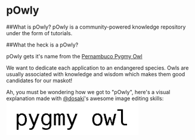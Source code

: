 pOwly
=====

##What is pOwly?
pOwly is a community-powered knowledge repository under the form of tutorials.

##What the heck is a pOwly?

pOwly gets it's name from the [Pernambuco Pygmy Owl](http://en.wikipedia.org/wiki/Pernambuco_pygmy_owl)

We want to dedicate each application to an endangered species. Owls are usually associated with knowledge and wisdom which makes them good candidates for our maskot!

Ah, you must be wondering how we got to "pOwly", here's a visual explanation made with [@dosaki](https://github.com/dosaki)'s awesome image editing skills:
<img src="https://raw.githubusercontent.com/eleutherian/pOwly/master/powly.gif" />

